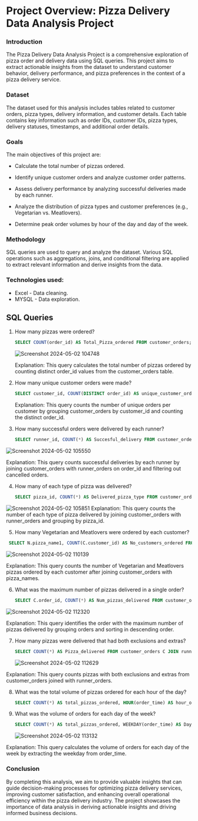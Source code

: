 # Project Overview: Pizza Delivery Data Analysis Project

### Introduction

The Pizza Delivery Data Analysis Project is a comprehensive exploration of pizza order and delivery data using SQL queries. This project aims to extract actionable insights from the dataset to understand customer behavior, delivery performance, and pizza preferences in the context of a pizza delivery service.

### Dataset

The dataset used for this analysis includes tables related to customer orders, pizza types, delivery information, and customer details. Each table contains key information such as order IDs, customer IDs, pizza types, delivery statuses, timestamps, and additional order details.

### Goals

The main objectives of this project are:

- Calculate the total number of pizzas ordered.
  
- Identify unique customer orders and analyze customer order patterns.
  
- Assess delivery performance by analyzing successful deliveries made by each runner.
  
- Analyze the distribution of pizza types and customer preferences (e.g., Vegetarian vs. Meatlovers).
  
- Determine peak order volumes by hour of the day and day of the week.
  
### Methodology

SQL queries are used to query and analyze the dataset. Various SQL operations such as aggregations, joins, and conditional filtering are applied to extract relevant information and derive insights from the data.

### Technologies used:

- Excel - Data cleaning.
- MYSQL - Data exploration.

## SQL Queries

1. How many pizzas were ordered?
   ``` SQL
   SELECT COUNT(order_id) AS Total_Pizza_ordered FROM customer_orders;
   ```
   ![Screenshot 2024-05-02 104748](https://github.com/Emmaue/pizza-delivery-data-analysis-using-MYSQL/assets/87420794/f55ff143-92f6-4f61-8cba-7a83c88954f8)

   Explanation: This query calculates the total number of pizzas ordered by counting distinct order_id values from the customer_orders table.

2. How many unique customer orders were made?
   ``` SQL
   SELECT customer_id, COUNT(DISTINCT order_id) AS unique_customer_orders FROM customer_orders GROUP BY customer_id;
   ```
   Explanation: This query counts the number of unique orders per customer by grouping customer_orders by customer_id and counting the distinct order_id.

3. How many successful orders were delivered by each runner?
   ``` SQL
   SELECT runner_id, COUNT(*) AS Succesful_delivery FROM customer_orders C JOIN runner_orders R ON C.order_id = R.order_id WHERE cancellation IS NULL GROUP BY runner_id;
   ```
   
![Screenshot 2024-05-02 105550](https://github.com/Emmaue/pizza-delivery-data-analysis-using-MYSQL/assets/87420794/1a9da734-c0c8-4699-8f8c-100d6e2b2d59)

Explanation: This query counts successful deliveries by each runner by joining customer_orders with runner_orders on order_id and filtering out cancelled orders.

4. How many of each type of pizza was delivered?
   ``` SQL
   SELECT pizza_id, COUNT(*) AS Delivered_pizza_type FROM customer_orders C JOIN runner_orders R ON C.order_id = R.order_id WHERE cancellation IS NULL GROUP BY pizza_id;
   ```
   
![Screenshot 2024-05-02 105851](https://github.com/Emmaue/pizza-delivery-data-analysis-using-MYSQL/assets/87420794/c2ad7363-e11c-4240-9a33-1e1872c00ed9)
Explanation: This query counts the number of each type of pizza delivered by joining customer_orders with runner_orders and grouping by pizza_id.

5. How many Vegetarian and Meatlovers were ordered by each customer?
  ``` SQL
   SELECT N.pizza_name1, COUNT(C.customer_id) AS No_customers_ordered FROM customer_orders C JOIN pizza_names N ON C.pizza_id = N.pizza_id GROUP BY N.pizza_name1;
   ```


 ![Screenshot 2024-05-02 110139](https://github.com/Emmaue/pizza-delivery-data-analysis-using-MYSQL/assets/87420794/ad9331a6-1c30-4757-a847-840b0357b8dd)

 Explanation: This query counts the number of Vegetarian and Meatlovers pizzas ordered by each customer after joining customer_orders with pizza_names.

6. What was the maximum number of pizzas delivered in a single order?
   ``` SQL
   SELECT C.order_id, COUNT(*) AS Num_pizzas_delivered FROM customer_orders C JOIN runner_orders R ON C.order_id = R.order_id WHERE cancellation IS NULL GROUP BY C.order_id ORDER BY Num_pizzas_delivered DESC;
   ```

![Screenshot 2024-05-02 112320](https://github.com/Emmaue/pizza-delivery-data-analysis-using-MYSQL/assets/87420794/541a7446-5566-445c-94ca-e71c442c2044)

Explanation: This query identifies the order with the maximum number of pizzas delivered by grouping orders and sorting in descending order.

7. How many pizzas were delivered that had both exclusions and extras?
   ``` SQL
   SELECT COUNT(*) AS Pizza_delivered FROM customer_orders C JOIN runner_orders R ON C.order_id = R.order_id WHERE cancellation IS NULL AND exclusions IS NOT NULL AND extras IS NOT NULL;
   ```

   ![Screenshot 2024-05-02 112629](https://github.com/Emmaue/pizza-delivery-data-analysis-using-MYSQL/assets/87420794/52ded0b8-9689-4e00-9498-ce576b9165a9)

Explanation: This query counts pizzas with both exclusions and extras from customer_orders joined with runner_orders.

8. What was the total volume of pizzas ordered for each hour of the day?
   ``` SQL
   SELECT COUNT(*) AS total_pizzas_ordered, HOUR(order_time) AS hour_of_day  FROM customer_orders C JOIN runner_orders R ON C.order_id = R.order_id GROUP BY HOUR(order_time) ORDER BY hour_of_day;
   ```
9. What was the volume of orders for each day of the week?
     ``` SQL
   SELECT COUNT(*) AS total_pizzas_ordered, WEEKDAY(order_time) AS Day_of_week  FROM customer_orders C JOIN runner_orders R ON C.order_id = R.order_id GROUP BY WEEKDAY(order_time) ORDER BY Day_of_week;
   ```

     ![Screenshot 2024-05-02 113132](https://github.com/Emmaue/pizza-delivery-data-analysis-using-MYSQL/assets/87420794/f0c0ea75-4e59-4eb5-9149-9da36891ba3e)

Explanation: This query calculates the volume of orders for each day of the week by extracting the weekday from order_time.

### Conclusion

By completing this analysis, we aim to provide valuable insights that can guide decision-making processes for optimizing pizza delivery services, improving customer satisfaction, and enhancing overall operational efficiency within the pizza delivery industry. The project showcases the importance of data analysis in deriving actionable insights and driving informed business decisions.

